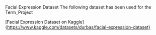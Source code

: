 Facial Expression Dataset
The following dataset has been used for the Term_Project

[Facial Expression Dataset on Kaggle]{https://www.kaggle.com/datasets/durbas/facial-expression-dataset}
